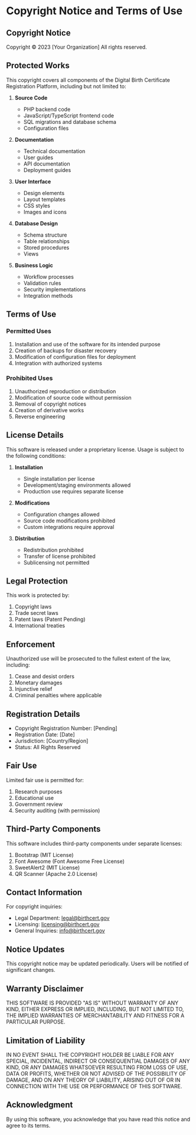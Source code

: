 # Copyright Notice and Terms of Use

## Copyright Notice

Copyright © 2023 [Your Organization]
All rights reserved.

## Protected Works

This copyright covers all components of the Digital Birth Certificate Registration Platform, including but not limited to:

1. **Source Code**
   - PHP backend code
   - JavaScript/TypeScript frontend code
   - SQL migrations and database schema
   - Configuration files

2. **Documentation**
   - Technical documentation
   - User guides
   - API documentation
   - Deployment guides

3. **User Interface**
   - Design elements
   - Layout templates
   - CSS styles
   - Images and icons

4. **Database Design**
   - Schema structure
   - Table relationships
   - Stored procedures
   - Views

5. **Business Logic**
   - Workflow processes
   - Validation rules
   - Security implementations
   - Integration methods

## Terms of Use

### Permitted Uses
1. Installation and use of the software for its intended purpose
2. Creation of backups for disaster recovery
3. Modification of configuration files for deployment
4. Integration with authorized systems

### Prohibited Uses
1. Unauthorized reproduction or distribution
2. Modification of source code without permission
3. Removal of copyright notices
4. Creation of derivative works
5. Reverse engineering

## License Details

This software is released under a proprietary license. Usage is subject to the following conditions:

1. **Installation**
   - Single installation per license
   - Development/staging environments allowed
   - Production use requires separate license

2. **Modifications**
   - Configuration changes allowed
   - Source code modifications prohibited
   - Custom integrations require approval

3. **Distribution**
   - Redistribution prohibited
   - Transfer of license prohibited
   - Sublicensing not permitted

## Legal Protection

This work is protected by:
1. Copyright laws
2. Trade secret laws
3. Patent laws (Patent Pending)
4. International treaties

## Enforcement

Unauthorized use will be prosecuted to the fullest extent of the law, including:
1. Cease and desist orders
2. Monetary damages
3. Injunctive relief
4. Criminal penalties where applicable

## Registration Details

- Copyright Registration Number: [Pending]
- Registration Date: [Date]
- Jurisdiction: [Country/Region]
- Status: All Rights Reserved

## Fair Use

Limited fair use is permitted for:
1. Research purposes
2. Educational use
3. Government review
4. Security auditing (with permission)

## Third-Party Components

This software includes third-party components under separate licenses:
1. Bootstrap (MIT License)
2. Font Awesome (Font Awesome Free License)
3. SweetAlert2 (MIT License)
4. QR Scanner (Apache 2.0 License)

## Contact Information

For copyright inquiries:
- Legal Department: legal@birthcert.gov
- Licensing: licensing@birthcert.gov
- General Inquiries: info@birthcert.gov

## Notice Updates

This copyright notice may be updated periodically. Users will be notified of significant changes.

## Warranty Disclaimer

THIS SOFTWARE IS PROVIDED "AS IS" WITHOUT WARRANTY OF ANY KIND, EITHER EXPRESS OR IMPLIED, INCLUDING, BUT NOT LIMITED TO, THE IMPLIED WARRANTIES OF MERCHANTABILITY AND FITNESS FOR A PARTICULAR PURPOSE.

## Limitation of Liability

IN NO EVENT SHALL THE COPYRIGHT HOLDER BE LIABLE FOR ANY SPECIAL, INCIDENTAL, INDIRECT OR CONSEQUENTIAL DAMAGES OF ANY KIND, OR ANY DAMAGES WHATSOEVER RESULTING FROM LOSS OF USE, DATA OR PROFITS, WHETHER OR NOT ADVISED OF THE POSSIBILITY OF DAMAGE, AND ON ANY THEORY OF LIABILITY, ARISING OUT OF OR IN CONNECTION WITH THE USE OR PERFORMANCE OF THIS SOFTWARE.

## Acknowledgment

By using this software, you acknowledge that you have read this notice and agree to its terms.